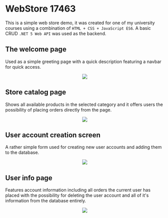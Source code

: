 # WebStore 17463
This is a simple web store demo, it was created for one of my university courses using a combination of `HTML + CSS + JavaScript ES6`.
A basic CRUD `.NET 5 Web API` was used as the backend.

## The welcome page
Used as a simple greeting page with a quick description featuring a navbar for quick access.
<center>
    <img src="https://imgur.com/f1cPBIU.png">
</center>

## Store catalog page
Shows all available products in the selected category and it offers users the possibility of placing orders directly from the page.
<center>
    <img src="https://imgur.com/iFOH156.png">
</center>

## User account creation screen
A rather simple form used for creating new user accounts and adding them to the database.
<center>
    <img src="https://imgur.com/q4aARuF.png">
</center>

## User info page
Features account information including all orders the current user has placed with the possibility for deleting the user account and all of it's information from the database entirely.
<center>
    <img src="https://imgur.com/pjvoOVJ.png">
</center>













